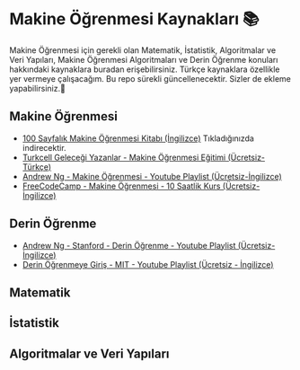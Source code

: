 # Makine Öğrenmesi Kaynakları 📚
Makine Öğrenmesi için gerekli olan Matematik, İstatistik, Algoritmalar ve Veri Yapıları, Makine Öğrenmesi Algoritmaları
ve Derin Öğrenme konuları hakkındaki kaynaklara buradan erişebilirsiniz. Türkçe kaynaklara özellikle yer vermeye çalışacağım.
Bu repo sürekli güncellenecektir. Sizler de ekleme yapabilirsiniz.🙂

## Makine Öğrenmesi
- [100 Sayfalık Makine Öğrenmesi Kitabı (İngilizce)](https://github.com/mikehrmantraut/MakineOgrenmesiKaynaklari/files/9395889/pdfcoffee.com_the-hundred-page-machine-learning-book-5-pdf-free.pdf) Tıkladığınızda indirecektir.
- [Turkcell Geleceği Yazanlar - Makine Öğrenmesi Eğitimi (Ücretsiz-Türkçe)](https://gelecegiyazanlar.turkcell.com.tr/konu/makine-ogrenmesi)
- [Andrew Ng - Makine Öğrenmesi - Youtube Playlist (Ücretsiz-İngilizce)](https://www.youtube.com/watch?v=PPLop4L2eGk&list=PLLssT5z_DsK-h9vYZkQkYNWcItqhlRJLN)
- [FreeCodeCamp - Makine Öğrenmesi - 10 Saatlik Kurs (Ücretsiz-İngilizce)](https://www.youtube.com/watch?v=NWONeJKn6kc)
## Derin Öğrenme
- [Andrew Ng - Stanford - Derin Öğrenme - Youtube Playlist (Ücretsiz-İngilizce)](https://m.youtube.com/playlist?list=PLoROMvodv4rOABXSygHTsbvUz4G_YQhOb)
- [Derin Öğrenmeye Giriş - MIT - Youtube Playlist (Ücretsiz - İngilizce)](https://m.youtube.com/playlist?list=PLtBw6njQRU-rwp5__7C0oIVt26ZgjG9NI)
## Matematik 
## İstatistik
## Algoritmalar ve Veri Yapıları
